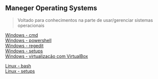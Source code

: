 ## Maneger Operating Systems

>Voltado para conhecimentos na parte de usar/gerenciar sistemas operacionais

[Windows - cmd]()</br>
[Windows - powershell]()</br>
[Windows - regedit]()</br>
[Windows - setups]()</br>
[Windows - virtualização com VirtualBox](Windows/virtualizacao/Virtualbox/00-index.md)</br>



[Linux - bash]()</br>
[Linux - setups]()</br>


